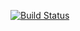 [![Build Status](https://travis-ci.org/GetFire/likelihood-of-natural-disaster.svg?branch=master)](https://travis-ci.org/GetFire/likelihood-of-natural-disaster)